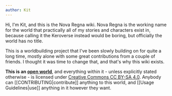 ```yaml
---
author: Kit
---
```

Hi, I'm Kit, and this is the Nova Regna wiki. Nova Regna is the working name for the world that practically all of my stories and characters exist in, because calling it the Keroverse instead would be boring, but officially the world has no title.

This is a worldbuilding project that I've been slowly building on for quite a long time, mostly alone with some great contributions from a couple of friends. I thought it was time to change that, and that's why this wiki exists.

**This is an [open world](https://opendefinition.org/)**, and everything within it - unless explicitly stated otherwise - is licensed under [Creative Commons CC BY-SA 4.0](https://creativecommons.org/licenses/by-sa/4.0/). Anybody can [[CONTRIBUTING|contribute]] anything to this world, and [[Usage Guidelines|use]] anything in it however they want.
